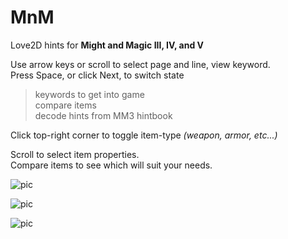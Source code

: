 # MnM
Love2D hints for **Might and Magic III, IV, and V**  

Use arrow keys or scroll to select page and line,  view keyword.  
Press Space, or click Next, to switch state
> keywords to get into game  
> compare items  
> decode hints from MM3 hintbook  

Click top-right corner to toggle item-type *(weapon, armor, etc...)*  

Scroll to select item properties.  
Compare items to see which will suit your needs.  

![pic](https://pbs.twimg.com/media/DE5C5EyU0AIZ7Y1?format=png)  

![pic](https://pbs.twimg.com/media/DE-8NXVXcAAS0LO?format=png)  

![pic](https://pbs.twimg.com/media/DF_wFPKU0AEP9QI?format=png)  
